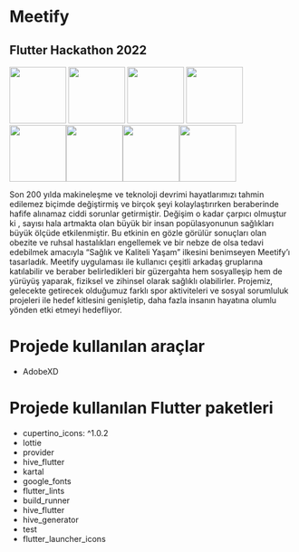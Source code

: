 # Meetify 
## Flutter Hackathon 2022

<img src="screenshots/1.jpeg" width="100" /> <img src="screenshots/2.jpeg" width="100" /> <img src="screenshots/3.jpeg" width="100" /> <img src="screenshots/4.jpeg" width="100" /> <img src="screenshots/5.jpeg" width="100" /><img src="screenshots/6.jpeg" width="100" /><img src="screenshots/7.jpeg" width="100" /><img src="screenshots/8.jpeg" width="100" />

Son 200 yılda makineleşme ve teknoloji devrimi hayatlarımızı tahmin edilemez biçimde değiştirmiş ve birçok şeyi kolaylaştırırken beraberinde hafife alınamaz ciddi sorunlar getirmiştir. Değişim o kadar çarpıcı olmuştur ki , sayısı hala artmakta olan büyük bir insan popülasyonunun sağlıkları büyük ölçüde etkilenmiştir. Bu etkinin en gözle görülür sonuçları olan obezite ve ruhsal hastalıkları engellemek ve bir nebze de olsa tedavi edebilmek amacıyla “Sağlık ve Kaliteli Yaşam” ilkesini benimseyen Meetify’ı tasarladık. Meetify uygulaması ile kullanıcı çeşitli arkadaş gruplarına katılabilir ve beraber belirledikleri bir güzergahta hem sosyalleşip hem de yürüyüş yaparak, fiziksel ve zihinsel olarak sağlıklı olabilirler. Projemiz, gelecekte getirecek olduğumuz farklı spor aktiviteleri ve sosyal sorumluluk projeleri ile hedef kitlesini genişletip, daha fazla insanın hayatına olumlu yönden etki etmeyi hedefliyor.

# Projede kullanılan araçlar

* AdobeXD

# Projede kullanılan Flutter paketleri

* cupertino_icons: ^1.0.2
* lottie
* provider
* hive_flutter
* kartal
* google_fonts
* flutter_lints
* build_runner
* hive_flutter
* hive_generator
* test  
* flutter_launcher_icons  





